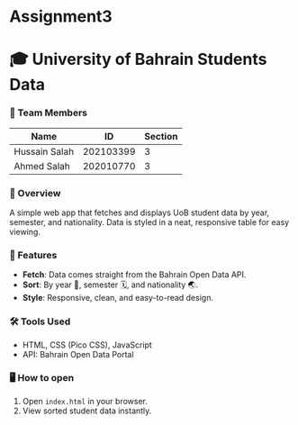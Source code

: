 # Assignment3
# 🎓 University of Bahrain Students Data

### 👥 Team Members
| Name           | ID         | Section |
|----------------|------------|---------|
| Hussain Salah  | 202103399  | 3       |
| Ahmed Salah    | 202010770  | 3       |

### 📖 Overview
A simple web app that fetches and displays UoB student data by year, semester, and nationality. Data is styled in a neat, responsive table for easy viewing.

### 🚀 Features
- **Fetch**: Data comes straight from the Bahrain Open Data API.
- **Sort**: By year 📅, semester 🗓️, and nationality 🌏.
- **Style**: Responsive, clean, and easy-to-read design.

### 🛠️ Tools Used
- HTML, CSS (Pico CSS), JavaScript
- API: Bahrain Open Data Portal

### 🖥️ How to open
1. Open `index.html` in your browser.
2. View sorted student data instantly.
